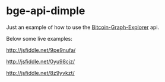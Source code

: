 # bge-api-dimple

Just an example of how to use the [Bitcoin-Graph-Explorer](https://github.com/bitcoinprivacy/Bitcoin-Graph-Explorer/tree/master/api) api.

Below some live examples:

http://jsfiddle.net/9pe9nufa/

http://jsfiddle.net/0yu98cjz/

http://jsfiddle.net/8z9yvkzt/

